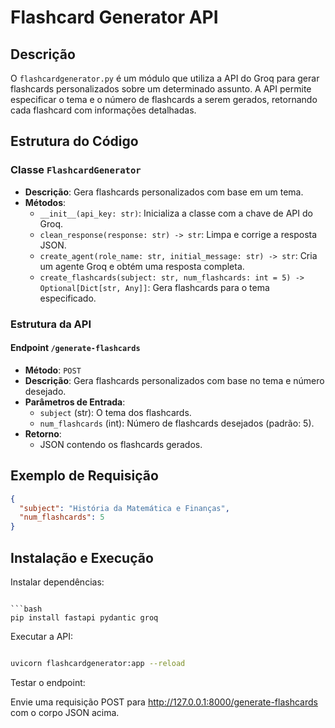 # Flashcard Generator API

## Descrição

O `flashcardgenerator.py` é um módulo que utiliza a API do Groq para gerar flashcards personalizados sobre um determinado assunto. A API permite especificar o tema e o número de flashcards a serem gerados, retornando cada flashcard com informações detalhadas.

## Estrutura do Código

### Classe `FlashcardGenerator`

- **Descrição**: Gera flashcards personalizados com base em um tema.
- **Métodos**:
  - `__init__(api_key: str)`: Inicializa a classe com a chave de API do Groq.
  - `clean_response(response: str) -> str`: Limpa e corrige a resposta JSON.
  - `create_agent(role_name: str, initial_message: str) -> str`: Cria um agente Groq e obtém uma resposta completa.
  - `create_flashcards(subject: str, num_flashcards: int = 5) -> Optional[Dict[str, Any]]`: Gera flashcards para o tema especificado.

### Estrutura da API

#### Endpoint `/generate-flashcards`

- **Método**: `POST`
- **Descrição**: Gera flashcards personalizados com base no tema e número desejado.
- **Parâmetros de Entrada**:
  - `subject` (str): O tema dos flashcards.
  - `num_flashcards` (int): Número de flashcards desejados (padrão: 5).
- **Retorno**:
  - JSON contendo os flashcards gerados.

## Exemplo de Requisição

```json
{
  "subject": "História da Matemática e Finanças",
  "num_flashcards": 5
}
```

## Instalação e Execução
Instalar dependências:
```

```bash
pip install fastapi pydantic groq
```

Executar a API:

```bash

uvicorn flashcardgenerator:app --reload
```
Testar o endpoint:

Envie uma requisição POST para http://127.0.0.1:8000/generate-flashcards com o corpo JSON acima.
